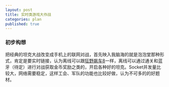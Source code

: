 ```yaml
---
layout: post
title: 实时类游戏大作战
categories: plan
published: true
---
```


### **初步构想**

把经典的坦克大战改变成手机上的联网对战，首先映入我脑海的就是泡泡堂那种形式，肯定是要实时链接，认为离线可以跟[狂野飙车8](https://itunes.apple.com/cn/app/kuang-ye-biao-che8-ji-su-ling/id610391947?mt=8)一样，离线可以通过通关和蓝牙（待定）进行对战获取金币奖励之类的，开启各种好的坦克。Socket并发量比较大，网络需要稳定，这样工会、军队的功能也比较好做，认为不可多的的好题材。